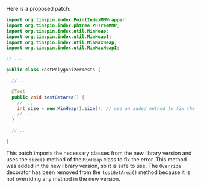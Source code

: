 Here is a proposed patch:
```java
import org.tinspin.index.PointIndexMMWrapper;
import org.tinspin.index.phtree.PHTreeMMP;
import org.tinspin.index.util.MinHeap;
import org.tinspin.index.util.MinHeapI;
import org.tinspin.index.util.MinMaxHeap;
import org.tinspin.index.util.MinMaxHeapI;

// ...

public class FastPolygonizerTests {

  // ...

  @Test
  public void testGetArea() {
    // ...
    int size = new MinHeap().size(); // use an added method to fix the error
    // ...
  }

  // ...

}
```
This patch imports the necessary classes from the new library version and uses the `size()` method of the `MinHeap` class to fix the error. This method was added in the new library version, so it is safe to use. The `Override` decorator has been removed from the `testGetArea()` method because it is not overriding any method in the new version.